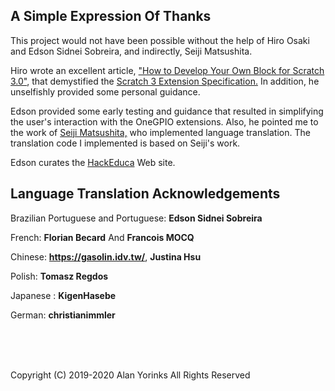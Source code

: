 ## A Simple Expression Of Thanks

This project would not have been possible without the help of Hiro Osaki
and Edson Sidnei Sobreira, and indirectly, Seiji Matsushita.

Hiro wrote an excellent article, ["How to Develop Your Own Block for
Scratch 3.0"](https://medium.com/@hiroyuki.osaki/how-to-develop-your-own-block-for-scratch-3-0-1b5892026421),
that demystified the
[Scratch 3 Extension Specification.](https://github.com/LLK/scratch-vm/blob/develop/docs/extensions.md)
In addition, he unselfishly  provided some personal guidance.

Edson provided some early testing and guidance that resulted in
simplifying the user's interaction with the OneGPIO extensions. Also, he
pointed me to the work of
[Seiji Matsushita,](https://github.com/manaviva/scratch-vm/blob/develop/src/extensions/scratch3_micramming/index.js)
who implemented language translation. The translation code I implemented
is based on Seiji's work.

Edson curates the
[HackEduca](https://www.hackeduca.com.br/) Web site.

## Language Translation Acknowledgements

Brazilian Portuguese and Portuguese: **Edson Sidnei Sobreira**

French: **Florian Becard** And **Francois MOCQ**

Chinese: **https://gasolin.idv.tw/**, **Justina Hsu**

Polish: **Tomasz Regdos**

Japanese : **KigenHasebe**

German: **christianimmler**



<br> <br> <br>


Copyright (C) 2019-2020 Alan Yorinks All Rights Reserved

